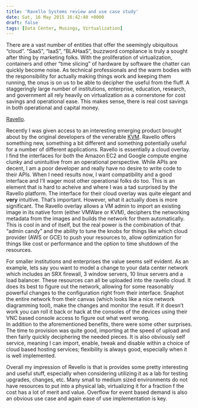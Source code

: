 ```yaml
---
title: 'Ravello Systems review and use case study'
date: Sat, 16 May 2015 16:42:40 +0000
draft: false
tags: [Data Center, Musings, Virtualization]
---
```


There are a vast number of entities that offer the seemingly ubiquitous “cloud”. “SaaS”, “IaaS”, “BLAHaaS”, buzzword compliance is truly a sought after thing by marketing folks. With the proliferation of virtualization, containers and other “time slicing” of hardware by software the chatter can quickly become noise. As technical professionals and the warm bodies with the responsibility for actually making things work and keeping them running, the onus is on us to be able to decipher the useful from the fluff. A staggeringly large number of institutions, enterprise, education, research, and government all rely heavily on virtualization as a cornerstone for cost savings and operational ease. This makes sense, there is real cost savings in both operational and capital money.

[Ravello](http://www.ravellosystems.com/).

Recently I was given access to an interesting emerging product brought about by the original developers of the venerable [KVM](http://www.linux-kvm.org/page/Main_Page). Ravello offers something new, something a bit different and something potentially useful for a number of different applications. Ravello is essentially a cloud overlay. I find the interfaces for both the Amazon EC2 and Google compute engine clunky and unintuitive from an operational perspective. While APIs are decent, I am a poor developer and really have no desire to write code to their APIs. When I need results now, I want compatibility and a good interface and I’ll wager most other operational folks do too. This is an element that is hard to acheive and where I was a tad surprised by the Ravello platform. The interface for their cloud overlay was quite elegant and **very** intuitive. That’s important. However, what it actually does is more significant. The Ravello overlay allows a VM admin to import an existing image in its native form (either VMWare or KVM), deciphers the networking metadata from the images and builds the network for them automatically. This is cool in and of itself, but the real power is the combination of that “admin candy” and the ability to tune the knobs for things like which cloud provider (AWS or GCE) to push your resources to, allow optimization for things like cost or performance and the option to time shutdown of the resources.

For smaller institutions and enterprises the value seems self evident. As an example, lets say you want to model a change to your data center network which includes an SRX firewall, 3 window servers, 10 linux servers and a load balancer. These resources can all be uploaded into the ravello cloud. It does its best to figure out the network, allowing for some reasonably powerful changes to the configuration right from their interface. Snaphot the entire network from their canvas (which looks like a nice network diagramming tool), make the changes and monitor the result. If it doesn’t work you can roll it back or hack at the consoles of the devices using their VNC based console access to figure out what went wrong.  
In addition to the aforementioned benefits, there were some other surprises. The time to provision was quite good, importing at the speed of upload and then fairly quickly deciphering the needed pieces. It is also obviously self service, meaning I can import, enable, tweak and disable within a choice of cloud based hosting services; flexibility is always good, especially when it is well implemented.

Overall my impression of Revello is that is provides some pretty interesting and useful stuff, especially when considering utilizing it as a lab for testing upgrades, changes, etc. Many small to medium sized environments do not have resources to put into a physical lab, virtualizing it for a fraction f the cost has a lot of merit and value. Overflow for event based demand is also an obvious use case and again ease of use implementation is key.